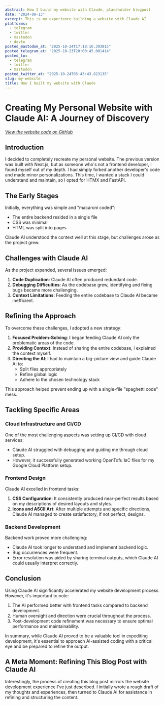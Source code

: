 ```yaml
---
abstract: How I build my website with Claude, placeholder blogpost
date: "2024-08-13"
excerpt: This is my experience building a website with Claude AI
platforms:
  - telegram
  - twitter
  - mastodon
  - devto
posted_mastodon_at: "2025-10-24T17:18:10.393815"
posted_telegram_at: "2025-10-23T20:00:45.001414"
posted_to:
  - telegram
  - twitter
  - mastodon
posted_twitter_at: "2025-10-24T05:43:43.823135"
slug: my-website
title: How I built my website with Claude
---
```


# Creating My Personal Website with Claude AI: A Journey of Discovery

_[View the website code on GitHub](https://github.com/Jahysama/cv)_

## Introduction

I decided to completely recreate my personal website. The previous version was built with Next.js, but as someone who's not a frontend developer, I found myself out of my depth. I had simply forked another developer's code and made minor personalizations. This time, I wanted a stack I could understand and maintain, so I opted for HTMX and FastAPI.

## The Early Stages

Initially, everything was simple and "macaroni coded":

- The entire backend resided in a single file
- CSS was minimal
- HTML was split into pages

Claude AI understood the context well at this stage, but challenges arose as the project grew.

## Challenges with Claude AI

As the project expanded, several issues emerged:

1. **Code Duplication**: Claude AI often produced redundant code.
2. **Debugging Difficulties**: As the codebase grew, identifying and fixing bugs became more challenging.
3. **Context Limitations**: Feeding the entire codebase to Claude AI became inefficient.

## Refining the Approach

To overcome these challenges, I adopted a new strategy:

1. **Focused Problem-Solving**: I began feeding Claude AI only the problematic areas of the code.
2. **Providing Context**: Instead of sharing the entire codebase, I explained the context myself.
3. **Directing the AI**: I had to maintain a big-picture view and guide Claude AI to:
   - Split files appropriately
   - Refine global logic
   - Adhere to the chosen technology stack

This approach helped prevent ending up with a single-file "spaghetti code" mess.

## Tackling Specific Areas

### Cloud Infrastructure and CI/CD

One of the most challenging aspects was setting up CI/CD with cloud services:

- Claude AI struggled with debugging and guiding me through cloud setup.
- However, it successfully generated working OpenTofu IaC files for my Google Cloud Platform setup.

### Frontend Design

Claude AI excelled in frontend tasks:

1. **CSS Configuration**: It consistently produced near-perfect results based on my descriptions of desired layouts and styles.
2. **Icons and ASCII Art**: After multiple attempts and specific directions, Claude AI managed to create satisfactory, if not perfect, designs.

### Backend Development

Backend work proved more challenging:

- Claude AI took longer to understand and implement backend logic.
- Bug occurrences were frequent.
- Error resolution was aided by sharing terminal outputs, which Claude AI could usually interpret correctly.

## Conclusion

Using Claude AI significantly accelerated my website development process. However, it's important to note:

1. The AI performed better with frontend tasks compared to backend development.
2. Human oversight and direction were crucial throughout the process.
3. Post-development code refinement was necessary to ensure optimal performance and maintainability.

In summary, while Claude AI proved to be a valuable tool in expediting development, it's essential to approach AI-assisted coding with a critical eye and be prepared to refine the output.

## A Meta Moment: Refining This Blog Post with Claude AI

Interestingly, the process of creating this blog post mirrors the website development experience I've just described. I initially wrote a rough draft of my thoughts and experiences, then turned to Claude AI for assistance in refining and structuring the content.
